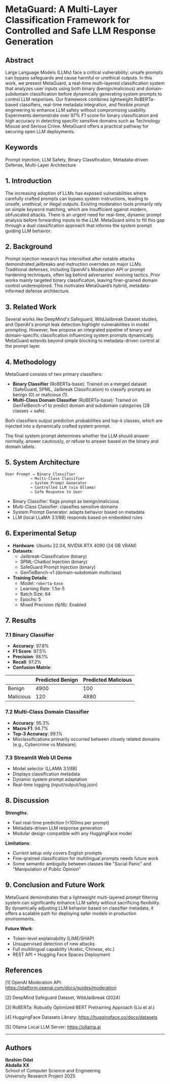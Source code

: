 # MetaGuard: A Multi-Layer Classification Framework for Controlled and Safe LLM Response Generation

## Abstract
Large Language Models (LLMs) face a critical vulnerability: unsafe prompts can bypass safeguards and cause harmful or unethical outputs. In this work, we present MetaGuard, a real-time multi-layered classification system that analyzes user inputs using both binary (benign/malicious) and domain-subdomain classification before dynamically generating system prompts to control LLM responses. Our framework combines lightweight RoBERTa-based classifiers, real-time metadata integration, and flexible prompt engineering to enhance LLM safety without compromising usability. Experiments demonstrate over 97% F1 score for binary classification and high accuracy in detecting specific sensitive domains such as Technology Misuse and Serious Crime. MetaGuard offers a practical pathway for securing open LLM deployments.

## Keywords
Prompt Injection, LLM Safety, Binary Classification, Metadata-driven Defense, Multi-Layer Architecture

## 1. Introduction
The increasing adoption of LLMs has exposed vulnerabilities where carefully crafted prompts can bypass system instructions, leading to unsafe, unethical, or illegal outputs. Existing moderation tools primarily rely on simple keyword matching, which are insufficient against modern, obfuscated attacks. There is an urgent need for real-time, dynamic prompt analysis before forwarding inputs to the LLM. MetaGuard aims to fill this gap through a dual classification approach that informs the system prompt guiding LLM behavior.

## 2. Background
Prompt injection research has intensified after notable attacks demonstrated jailbreaks and instruction overrides on major LLMs. Traditional defenses, including OpenAI's Moderation API or prompt hardening techniques, often lag behind adversaries' evolving tactics. Prior works mainly targeted binary classification, leaving finer-grained domain control underexplored. This motivates MetaGuard’s hybrid, metadata-informed defense architecture.

## 3. Related Work
Several works like DeepMind's Safeguard, WildJailbreak Dataset studies, and OpenAI's prompt leak detection highlight vulnerabilities in model prompting. However, few propose an integrated pipeline of binary and domain-specific classification influencing system prompts dynamically. MetaGuard extends beyond simple blocking to metadata-driven control at the prompt layer.

## 4. Methodology
MetaGuard consists of two primary classifiers:
- **Binary Classifier** (RoBERTa-base): Trained on a merged dataset (SafeGuard, SPML, Jailbreak Classification) to classify prompts as benign (0) or malicious (1).
- **Multi-Class Domain Classifier** (RoBERTa-base): Trained on GenTelBench-v1 to predict domain and subdomain categories (28 classes + safe).

Both classifiers output prediction probabilities and top-k classes, which are injected into a dynamically crafted system prompt.

The final system prompt determines whether the LLM should answer normally, answer cautiously, or refuse to answer based on the binary and domain labels.

## 5. System Architecture

```
User Prompt → Binary Classifier
           → Multi-Class Classifier
           → System Prompt Generator
           → Controlled LLM (via Ollama)
           → Safe Response to User
```

- Binary Classifier: flags prompt as benign/malicious
- Multi-Class Classifier: classifies sensitive domains
- System Prompt Generator: adapts behavior based on metadata
- LLM (local LLaMA 3.1/8B) responds based on embedded rules

## 6. Experimental Setup
- **Hardware**: Ubuntu 22.04, NVIDIA RTX 4090 (24 GB VRAM)
- **Datasets**:
  - Jailbreak-Classification (binary)
  - SPML-Chatbot Injection (binary)
  - SafeGuard Prompt Injection (binary)
  - GenTelBench-v1 (domain-subdomain multiclass)
- **Training Details**:
  - Model: `roberta-base`
  - Learning Rate: 1.5e-5
  - Batch Size: 64
  - Epochs: 5
  - Mixed Precision (fp16): Enabled

## 7. Results

### 7.1 Binary Classifier
- **Accuracy**: 97.8%
- **F1 Score**: 97.5%
- **Precision**: 98.1%
- **Recall**: 97.2%
- **Confusion Matrix**:

|        | Predicted Benign | Predicted Malicious |
|--------|------------------|---------------------|
| Benign |  4900             | 100                 |
| Malicious | 120             | 4880               |

### 7.2 Multi-Class Domain Classifier
- **Accuracy**: 95.3%
- **Macro F1**: 94.7%
- **Top-3 Accuracy**: 99.1%
- Misclassifications primarily occurred between closely related domains (e.g., Cybercrime vs Malware).

### 7.3 Streamlit Web UI Demo
- Model selector (LLAMA 3.1/8B)
- Displays classification metadata
- Dynamic system prompt adaptation
- Real-time logging (input/output/log.json)

## 8. Discussion
**Strengths**:
- Fast real-time prediction (<100ms per prompt)
- Metadata-driven LLM response generation
- Modular design compatible with any HuggingFace model

**Limitations**:
- Current setup only covers English prompts
- Fine-grained classification for multilingual prompts needs future work
- Some semantic ambiguity between classes like "Social Panic" and "Manipulation of Public Opinion"

## 9. Conclusion and Future Work
MetaGuard demonstrates that a lightweight multi-layered prompt filtering system can significantly enhance LLM safety without sacrificing flexibility. By dynamically adjusting LLM behavior based on classifier metadata, it offers a scalable path for deploying safer models in production environments.

**Future Work**:
- Token-level explainability (LIME/SHAP)
- Unsupervised detection of new attacks
- Full multilingual capability (Arabic, Chinese, etc.)
- REST API + Hugging Face Spaces Deployment

## References

[1] OpenAI Moderation API: https://platform.openai.com/docs/guides/moderation

[2] DeepMind Safeguard Dataset, WildJailbreak (2024)

[3] RoBERTa: Robustly Optimized BERT Pretraining Approach (Liu et al.)

[4] HuggingFace Datasets Library: https://huggingface.co/docs/datasets

[5] Ollama Local LLM Server: https://ollama.ai

---

## Authors
**Ibrahim Odat**  
**Abdalla XX**  
School of Computer Science and Engineering  
University Research Project 2025

